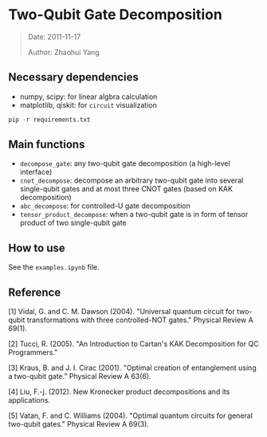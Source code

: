 # Two-Qubit Gate Decomposition

>Date: 2011-11-17
>
>Author: Zhaohui Yang

## Necessary dependencies
- numpy, scipy: for linear algbra  calculation
- matplotlib, qiskit: for `circuit` visualization
```python
pip -r requirements.txt
```

## Main functions

- `decompose_gate`: any two-qubit gate decomposition (a high-level interface)
- `cnot_decompose`: decompose an arbitrary two-qubit gate into several single-qubit gates and at most three CNOT gates (based on KAK decomposition)
- `abc_decompose`: for controlled-U gate decomposition
- `tensor_product_decompose`: when a two-qubit gate is in form of tensor product of two single-qubit gate

## How to use

See the `examples.ipynb` file.

## Reference

[1] Vidal, G. and C. M. Dawson (2004). "Universal quantum circuit for two-qubit transformations with three controlled-NOT gates." Physical Review A 69(1).

[2] Tucci, R. (2005). "An Introduction to Cartan's KAK Decomposition for QC Programmers."

[3] Kraus, B. and J. I. Cirac (2001). "Optimal creation of entanglement using a two-qubit gate." Physical Review A 63(6).

[4] Liu, F.-j. (2012). New Kronecker product decompositions and its applications.

[5] Vatan, F. and C. Williams (2004). "Optimal quantum circuits for general two-qubit gates." Physical Review A 69(3).


